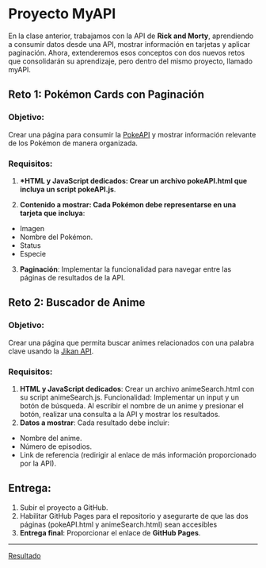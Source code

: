 # Proyecto MyAPI

En la clase anterior, trabajamos con la API de **Rick and Morty**, aprendiendo a consumir datos desde una API, mostrar información en tarjetas y aplicar paginación. Ahora, extenderemos esos conceptos con dos nuevos retos que consolidarán su aprendizaje, pero dentro del mismo proyecto, llamado myAPI.

## Reto 1: Pokémon Cards con Paginación

### Objetivo:

Crear una página para consumir la [PokeAPI](https://pokeapi.co/) y mostrar información relevante de los Pokémon de manera organizada.

### Requisitos:

1. **\*HTML y JavaScript dedicados: Crear un archivo pokeAPI.html que incluya un script pokeAPI.js**.

2. **Contenido a mostrar: Cada Pokémon debe representarse en una tarjeta que incluya**:

- Imagen
- Nombre del Pokémon.
- Status
- Especie

3. **Paginación**: Implementar la funcionalidad para navegar entre las páginas de resultados de la API.

## Reto 2: Buscador de Anime

### Objetivo:

Crear una página que permita buscar animes relacionados con una palabra clave usando la [Jikan API](https://jikan.moe/).

### Requisitos:

1. **HTML y JavaScript dedicados**: Crear un archivo animeSearch.html con su script animeSearch.js.
   Funcionalidad:
   Implementar un input y un botón de búsqueda.
   Al escribir el nombre de un anime y presionar el botón, realizar una consulta a la API y mostrar los resultados.
2. **Datos a mostrar**: Cada resultado debe incluir:

- Nombre del anime.
- Número de episodios.
- Link de referencia (redirigir al enlace de más información proporcionado por la API).

## Entrega:

1. Subir el proyecto a GitHub.
2. Habilitar GitHub Pages para el repositorio y asegurarte de que las dos páginas (pokeAPI.html y animeSearch.html) sean accesibles
3. **Entrega final**: Proporcionar el enlace de **GitHub Pages**.

---

[Resultado](https://edwarsuarezq.github.io/My_APIs/)
